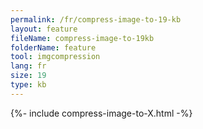 ```yaml
---
permalink: /fr/compress-image-to-19-kb
layout: feature
fileName: compress-image-to-19kb
folderName: feature
tool: imgcompression
lang: fr
size: 19
type: kb
---
```


{%- include compress-image-to-X.html -%}
